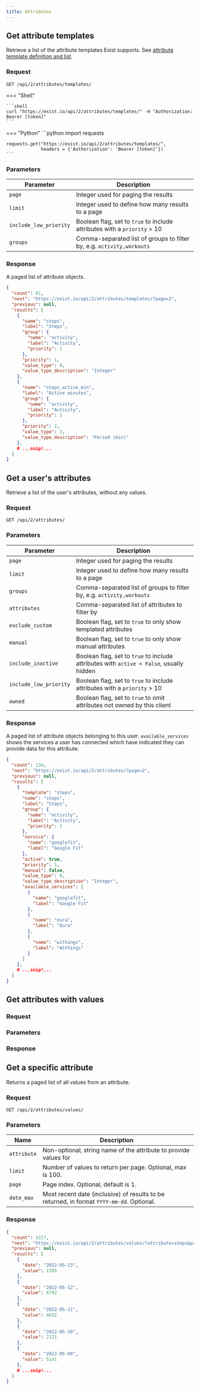 ```yaml
---
title: Attributes
---
```



## Get attribute templates

Retrieve a list of the attribute templates Exist supports. See [attribute template definition and list](/reference/object_types/#list-of-attribute-templates).

### Request

`GET /api/2/attributes/templates/`

=== "Shell"

    ```shell
    curl "https://exist.io/api/2/attributes/templates/" -H "Authorization: Bearer [token]"
    ```

=== "Python"
    ```python
    import requests

    requests.get("https://exist.io/api/2/attributes/templates/",
                 headers = {'Authorization': 'Bearer [token]'})
    ```


### Parameters

| Parameter | Description |
|-----------|-------------|
| `page` | Integer used for paging the results |
| `limit` | Integer used to define how many results to a page |
| `include_low_priority` | Boolean flag, set to `true` to include attributes with a `priority` > 10 |
| `groups`  | Comma-separated list of groups to filter by, e.g. `activity,workouts`|


### Response

A paged list of attribute objects.

```json
{
  "count": 81,
  "next": "https://exist.io/api/2/attributes/templates/?page=2",
  "previous": null,
  "results": [
    {
      "name": "steps",
      "label": "Steps",
      "group": {
        "name": "activity",
        "label": "Activity",
        "priority": 1
      },
      "priority": 1,
      "value_type": 0,
      "value_type_description": "Integer"
    },
    {
      "name": "steps_active_min",
      "label": "Active minutes",
      "group": {
        "name": "activity",
        "label": "Activity",
        "priority": 1
      },
      "priority": 2,
      "value_type": 3,
      "value_type_description": "Period (min)"
    },
    # ...snip!...
  ]
}
```


## Get a user's attributes

Retrieve a list of the user's attributes, without any values.

### Request

`GET /api/2/attributes/`

### Parameters

| Parameter | Description |
|-----------|-------------|
| `page` | Integer used for paging the results |
| `limit` | Integer used to define how many results to a page |
| `groups`  | Comma-separated list of groups to filter by, e.g. `activity,workouts`|
| `attributes` | Comma-separated list of attributes to filter by |
| `exclude_custom` | Boolean flag, set to `true` to only show templated attributes |
| `manual` | Boolean flag, set to `true` to only show manual attributes |
| `include_inactive` | Boolean flag, set to `true` to include attributes with `active = False`, usually hidden |
| `include_low_priority` | Boolean flag, set to `true` to include attributes with a `priority` > 10 |
| `owned` | Boolean flag, set to `true` to omit attributes not owned by this client |

### Response

A paged list of attribute objects belonging to this user. `available_services` shows the services a user has connected which have indicated they can provide data for this attribute.

```json
{
  "count": 134,
  "next": "https://exist.io/api/2/attributes/?page=2",
  "previous": null,
  "results": [
    {
      "template": "steps",
      "name": "steps",
      "label": "Steps",
      "group": {
        "name": "activity",
        "label": "Activity",
        "priority": 1
      },
      "service": {
        "name": "googlefit",
        "label": "Google Fit"
      },
      "active": true,
      "priority": 1,
      "manual": false,
      "value_type": 0,
      "value_type_description": "Integer",
      "available_services": [
        {
          "name": "googlefit",
          "label": "Google Fit"
        },
        {
          "name": "oura",
          "label": "Oura"
        },
        {
          "name": "withings",
          "label": "Withings"
        }
      ]
    },
    # ...snip!...
  ]
}
```

## Get attributes with values

### Request

### Parameters

### Response


## Get a specific attribute

Returns a paged list of all values from an attribute.

### Request

`GET /api/2/attributes/values/`

### Parameters

Name  | Description
------|--------
`attribute` | Non-optional, string name of the attribute to provide values for 
`limit` | Number of values to return per page. Optional, max is 100.
`page`  | Page index. Optional, default is 1.
`date_max` | Most recent date (inclusive) of results to be returned, in format `YYYY-mm-dd`. Optional.

### Response

```json
{
  "count": 3217,
  "next": "https://exist.io/api/2/attributes/values/?attribute=steps&page=2",
  "previous": null,
  "results": [
    {
      "date": "2022-05-13",
      "value": 1765
    },
    {
      "date": "2022-05-12",
      "value": 6792
    },
    {
      "date": "2022-05-11",
      "value": 4632
    },
    {
      "date": "2022-05-10",
      "value": 2121
    },
    {
      "date": "2022-05-09",
      "value": 5141
    },
    # ...snip!...
  ]
}
```

